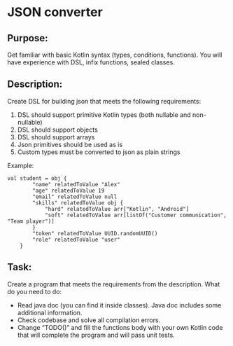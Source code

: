 # JSON converter

## Purpose: 

Get familiar with basic Kotlin syntax (types, conditions, functions). You will have experience with DSL, infix functions, sealed classes. 

## Description: 

Create DSL for building json that meets the following requirements: 
1. DSL should support primitive Kotlin types (both nullable and non-nullable) 
2. DSL should support objects 
3. DSL should support arrays 
4. Json primitives should be used as is 
5. Custom types must be converted to json as plain strings

Example: 

```
val student = obj {
        "name" relatedToValue "Alex"
        "age" relatedToValue 19
        "email" relatedToValue null
        "skills" relatedToValue obj {
            "hard" relatedToValue arr["Kotlin", "Android"]
            "soft" relatedToValue arr[listOf("Customer communication", "Team player")]
        }
        "token" relatedToValue UUID.randomUUID()
        "role" relatedToValue "user"
    }
```

## Task: 

Create a program that meets the requirements from the description. What do you need to do: 

- Read java doc (you can find it inside classes). Java doc includes some additional information.
- Check codebase and solve all compilation errors.
- Change “TODO()” and fill the functions body with your own Kotlin code that will complete the program and will pass unit tests.
